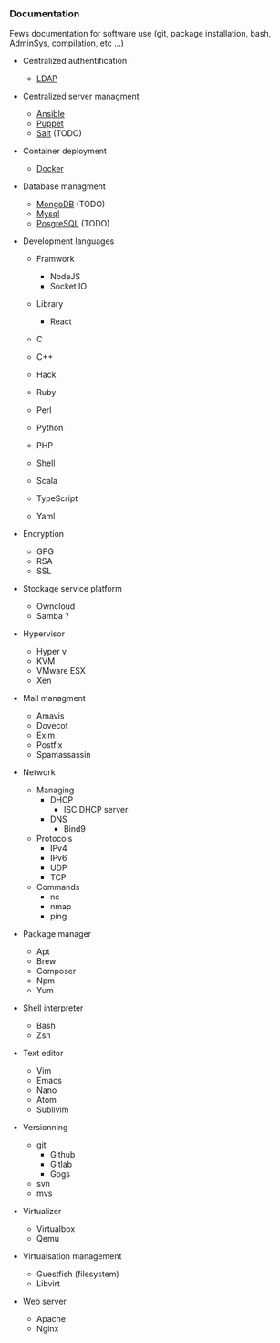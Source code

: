 ### Documentation
Fews documentation for software use (git, package installation, bash, AdminSys, compilation, etc ...)

* Centralized authentification
	- [LDAP](https://github.com/bbichero/Documentation/tree/master/Centralized_authentification/LDAP)

* Centralized server managment
	- [Ansible](https://github.com/bbichero/Documentation/tree/master/Centralized_server_management/Ansible)
	- [Puppet](https://github.com/bbichero/Documentation/tree/master/Centralized_server_management/Puppet)
	- [Salt](https://github.com/bbichero/Documentation/tree/master/Centralized_server_management/Salt) (TODO)

* Container deployment
	- [Docker](https://github.com/bbichero/Documentation/tree/master/Container_deployment/Docker)

* Database managment
	- [MongoDB](https://github.com/bbichero/Documentation/tree/master/Database_managment/MongoDB) (TODO)
	- [Mysql](https://github.com/bbichero/Documentation/tree/master/Database_managment/Mysql)
	- [PosgreSQL](https://github.com/bbichero/Documentation/tree/master/Database_managment/PosgreSQL) (TODO)

* Development languages
	- Framwork
		* NodeJS
		* Socket IO
	- Library
		* React
			
	- C
	- C++
	- Hack
	- Ruby
	- Perl
	- Python
	- PHP
	- Shell
	- Scala
	- TypeScript
	- Yaml

* Encryption
	- GPG
	- RSA
	- SSL

* Stockage service platform
	- Owncloud
	- Samba ?

* Hypervisor
	- Hyper v
	- KVM
	- VMware ESX
	- Xen

* Mail managment
	- Amavis
	- Dovecot
	- Exim
	- Postfix
	- Spamassassin

* Network
	- Managing
		* DHCP
			* ISC DHCP server
		* DNS
			* Bind9
	- Protocols
		* IPv4
		* IPv6
		* UDP
		* TCP
	- Commands
		* nc
		* nmap
		* ping

* Package manager
	- Apt
	- Brew
	- Composer
	- Npm
	- Yum

* Shell interpreter
	- Bash
	- Zsh

* Text editor
	- Vim
	- Emacs
	- Nano	
	- Atom
	- Sublivim

* Versionning
	- git
		* Github
		* Gitlab
		* Gogs
	- svn
	- mvs

* Virtualizer
	- Virtualbox
	- Qemu

* Virtualsation management
	- Guestfish (filesystem)
	- Libvirt

* Web server
	- Apache
	- Nginx
